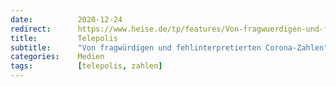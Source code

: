 ```yaml
---
date:          2020-12-24
redirect:      https://www.heise.de/tp/features/Von-fragwuerdigen-und-fehlinterpretierten-Corona-Zahlen-4996600.html
title:         Telepolis
subtitle:      "Von fragwürdigen und fehlinterpretierten Corona-Zahlen"
categories:    Medien
tags:          [telepolis, zahlen]
---
```

